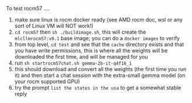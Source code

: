 To test rocm57 ....

1.  make sure linux is rocm docker ready  (see AMD rocm doc,  wsl or any sort of Linux VM will NOT work!)
2.  `cd rocm57`  then  `sh ./buildimage.sh`, this will create the `mlcllmrocm57:v0.1` base image; you can do a `docker images` to verify
3.  from top level,  `cd test` and see that the `cache` directory exists and that you have write permissions, this is where all the weights will be downloaded the first time, and will be managed for you
4.  run `sh startrocm57chat.sh gemma-2b-it-q4f16_1`
5.  this should download and convert all the weights (the first time you run it) and then start a chat session with the extra-small gemma model (on your rocm supported GPU)
6.  try the prompt `list the states in the usa` to get a somewhat stable reply 
